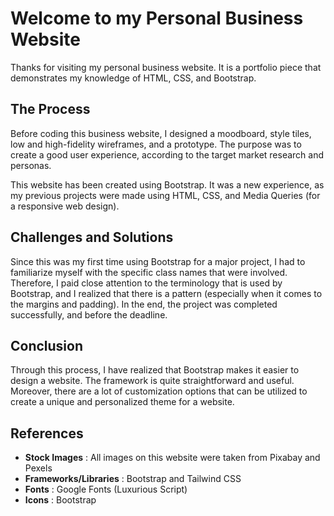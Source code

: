# Welcome to my Personal Business Website
Thanks for visiting my personal business website. It is a portfolio piece that demonstrates my knowledge of HTML, CSS, and Bootstrap. 

## The Process
Before coding this business website, I designed a moodboard, style tiles, low and high-fidelity wireframes, and a prototype. The purpose was to create a good user experience, according to the target market research and personas.

This website has been created using Bootstrap. It was a new experience, as my previous projects were made using HTML, CSS, and Media Queries (for a responsive web design). 

## Challenges and Solutions
Since this was my first time using Bootstrap for a major project, I had to familiarize myself with the specific class names that were involved. Therefore, I paid close attention to the terminology that is used by Bootstrap, and I realized that there is a pattern (especially when it comes to the margins and padding). In the end, the project was completed successfully, and before the deadline.

## Conclusion
Through this process, I have realized that Bootstrap makes it easier to design a website. The framework is quite straightforward and useful. Moreover, there are a lot of customization options that can be utilized to create a unique and personalized theme for a website. 

## References
- **Stock Images** : All images on this website were taken from Pixabay and Pexels
- **Frameworks/Libraries** : Bootstrap and Tailwind CSS
- **Fonts** : Google Fonts (Luxurious Script)
- **Icons** : Bootstrap  